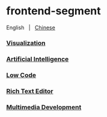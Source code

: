 # frontend-segment

English &nbsp; | &nbsp; [Chinese](./README.zh-CN.md)

### [Visualization](./visualization)

### [Artificial Intelligence](./artificial-intelligence)

### [Low Code](./low-code)

### [Rich Text Editor](./rich-text-editor)

### [Multimedia Development](./multimedia-development)
